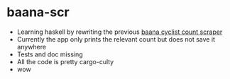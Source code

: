 # baana-scr

* Learning haskell by rewriting the previous [baana cyclist count scraper](https://github.com/paasim/cycling_scripts)
* Currently the app only prints the relevant count but does not save it anywhere
* Tests and doc missing
* All the code is pretty cargo-culty
* wow
